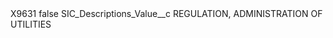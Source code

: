 <?xml version="1.0" encoding="UTF-8"?>
<CustomMetadata xmlns="http://soap.sforce.com/2006/04/metadata" xmlns:xsi="http://www.w3.org/2001/XMLSchema-instance" xmlns:xsd="http://www.w3.org/2001/XMLSchema">
    <label>X9631</label>
    <protected>false</protected>
    <values>
        <field>SIC_Descriptions_Value__c</field>
        <value xsi:type="xsd:string">REGULATION, ADMINISTRATION OF UTILITIES</value>
    </values>
</CustomMetadata>
